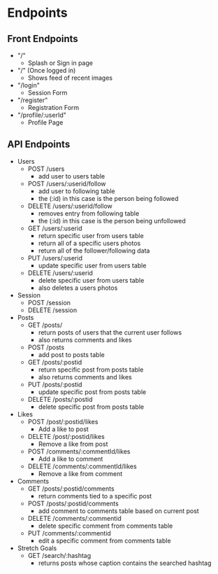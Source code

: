 # Endpoints

## Front Endpoints

- "/"
  - Splash or Sign in page
- "/" (Once logged in)
  - Shows feed of recent images
- "/login"
  - Session Form
- "/register"
  - Registration Form
- "/profile/:userId"
  - Profile Page


## API Endpoints

- Users
  - POST /users
    - add user to users table
  - POST /users/:userid/follow
    - add user to following table
    - the (:id) in this case is the person being followed
  - DELETE /users/:userid/follow
    - removes entry from following table
    - the (:id) in this case is the person being unfollowed
  - GET /users/:userid
    - return specific user from users table
    - return all of a specific users photos
    - return all of the follower/following data
  - PUT /users/:userid
    - update specific user from users table
  - DELETE /users/:userid
    - delete specific user from users table
    - also deletes a users photos
- Session
  - POST /session
  - DELETE /session
- Posts
  - GET /posts/
    - return posts of users that the current user follows
    - also returns comments and likes
  - POST /posts
    - add post to posts table
  - GET /posts/:postid
    - return specific post from posts table
    - also returns comments and likes
  - PUT /posts/:postid
    - update specific post from posts table
  - DELETE /posts/:postid
    - delete specific post from posts table
- Likes
  - POST /post/:postid/likes
    - Add a like to post
  - DELETE /post/:postid/likes
    - Remove a like from post
  - POST /comments/:commentId/likes
    - Add a like to comment
  - DELETE /comments/:commentId/likes
    - Remove a like from comment
- Comments
  - GET /posts/:postid/comments
    - return comments tied to a specific post
  - POST /posts/:postid/comments
    - add comment to comments table based on current post
  - DELETE /comments/:commentid
    - delete specific comment from comments table
  - PUT /comments/:commentid
    - edit a specific comment from comments table
- Stretch Goals
  - GET /search/:hashtag
      - returns posts whose caption contains the searched hashtag
